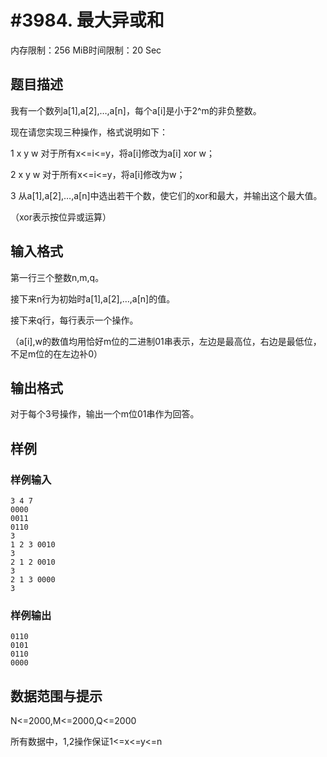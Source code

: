 # #3984. 最大异或和

内存限制：256 MiB时间限制：20 Sec

## 题目描述

我有一个数列a[1],a[2],&hellip;,a[n]，每个a[i]是小于2^m的非负整数。

现在请您实现三种操作，格式说明如下：

1 x y w 对于所有x<=i<=y，将a[i]修改为a[i] xor w；

2 x y w 对于所有x<=i<=y，将a[i]修改为w；

3 从a[1],a[2],&hellip;,a[n]中选出若干个数，使它们的xor和最大，并输出这个最大值。

（xor表示按位异或运算）

## 输入格式

第一行三个整数n,m,q。

接下来n行为初始时a[1],a[2],&hellip;,a[n]的值。

接下来q行，每行表示一个操作。

（a[i],w的数值均用恰好m位的二进制01串表示，左边是最高位，右边是最低位，不足m位的在左边补0）

## 输出格式

对于每个3号操作，输出一个m位01串作为回答。

## 样例

### 样例输入

    
    3 4 7
    0000
    0011
    0110
    3
    1 2 3 0010
    3
    2 1 2 0010
    3
    2 1 3 0000
    3
    
    

### 样例输出

    
    0110
    0101
    0110
    0000
    

## 数据范围与提示

N<=2000,M<=2000,Q<=2000

所有数据中，1,2操作保证1<=x<=y<=n
